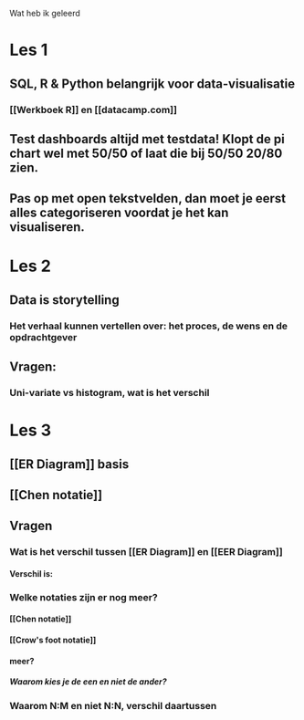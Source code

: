Wat heb ik geleerd

# Les 1
## SQL, R & Python belangrijk voor data-visualisatie
### [[Werkboek R]] en [[datacamp.com]]
## Test dashboards altijd met testdata! Klopt de pi chart wel met 50/50 of laat die bij 50/50 20/80 zien.
## Pas op met open tekstvelden, dan moet je eerst alles categoriseren voordat je het kan visualiseren. 

# Les 2
## Data is storytelling
### Het verhaal kunnen vertellen over: het proces, de wens en de opdrachtgever
## Vragen:
### Uni-variate vs histogram, wat is het verschil

# Les 3
## [[ER Diagram]] basis
## [[Chen notatie]]
## Vragen
### Wat is het verschil tussen [[ER Diagram]] en [[EER Diagram]]
#### Verschil is: 
### Welke notaties zijn er nog meer?
#### [[Chen notatie]]
#### [[Crow's foot notatie]]
#### meer?
##### Waarom kies je de een en niet de ander?
### Waarom N:M en niet N:N, verschil daartussen